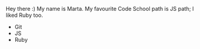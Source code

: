 Hey there :) My name is Marta. My favourite Code School path is JS path; I liked Ruby too. 

* Git
* JS
* Ruby